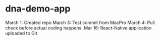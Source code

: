 # dna-demo-app

March 1: Created repo
March 3: Test commit from MacPro
March 4: Pull check before actual coding happens. 
Mar 16: React-Native application uploaded to Git